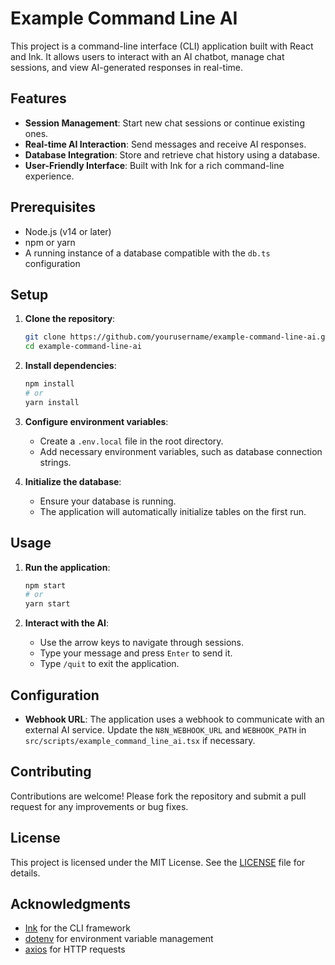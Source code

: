 # Example Command Line AI

This project is a command-line interface (CLI) application built with React and Ink. It allows users to interact with an AI chatbot, manage chat sessions, and view AI-generated responses in real-time.

## Features

- **Session Management**: Start new chat sessions or continue existing ones.
- **Real-time AI Interaction**: Send messages and receive AI responses.
- **Database Integration**: Store and retrieve chat history using a database.
- **User-Friendly Interface**: Built with Ink for a rich command-line experience.

## Prerequisites

- Node.js (v14 or later)
- npm or yarn
- A running instance of a database compatible with the `db.ts` configuration

## Setup

1. **Clone the repository**:

   ```bash
   git clone https://github.com/yourusername/example-command-line-ai.git
   cd example-command-line-ai
   ```

2. **Install dependencies**:

   ```bash
   npm install
   # or
   yarn install
   ```

3. **Configure environment variables**:
   - Create a `.env.local` file in the root directory.
   - Add necessary environment variables, such as database connection strings.

4. **Initialize the database**:
   - Ensure your database is running.
   - The application will automatically initialize tables on the first run.

## Usage

1. **Run the application**:

   ```bash
   npm start
   # or
   yarn start
   ```

2. **Interact with the AI**:
   - Use the arrow keys to navigate through sessions.
   - Type your message and press `Enter` to send it.
   - Type `/quit` to exit the application.

## Configuration

- **Webhook URL**: The application uses a webhook to communicate with an external AI service. Update the `N8N_WEBHOOK_URL` and `WEBHOOK_PATH` in `src/scripts/example_command_line_ai.tsx` if necessary.

## Contributing

Contributions are welcome! Please fork the repository and submit a pull request for any improvements or bug fixes.

## License

This project is licensed under the MIT License. See the [LICENSE](LICENSE) file for details.

## Acknowledgments

- [Ink](https://github.com/vadimdemedes/ink) for the CLI framework
- [dotenv](https://github.com/motdotla/dotenv) for environment variable management
- [axios](https://github.com/axios/axios) for HTTP requests
